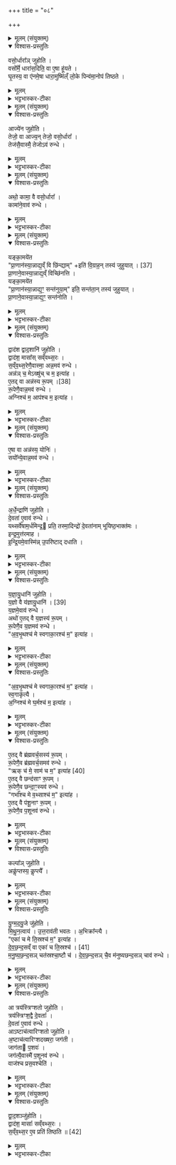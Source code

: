 +++
title = "०८"

+++


<details><summary>मूलम् (संयुक्तम्)</summary>

वसो॒र्धारा᳚ञ्जुहोति॒ वसो᳚र्मे॒ धारा॑स॒दिति॒ वा ए॒षा हू॑यते घृ॒तस्य॒ वा ए॑नमे॒षा धारा॒मुष्मि॑ल्ँलो॒के पिन्व॑मा॒नोप॑ तिष्ठत॒
</details>

<details open><summary>विश्वास-प्रस्तुतिः</summary>

वसो॒र्धारा᳚ञ् जुहोति ।  
वसो᳚र्मे॒ धारा॑स॒दिति॒ वा ए॒षा हू॑यते ।  
घृ॒तस्य॒ वा ए॑नमे॒षा धारा॒मुष्मि॑ल्ँ लो॒के पिन्व॑मा॒नोप॑ तिष्ठते ।  
</details>

<details><summary>मूलम्</summary>

वसो॒र्धारा᳚ञ् जुहोति ।  
वसो᳚र्मे॒ धारा॑स॒दिति॒ वा ए॒षा हू॑यते ।  
घृ॒तस्य॒ वा ए॑नमे॒षा धारा॒मुष्मि॑ल्ँ लो॒के पिन्व॑मा॒नोप॑ तिष्ठते ।  
</details>

<details><summary>भट्टभास्कर-टीका</summary>

1वसोर्धारां जुहोतीति ॥ संज्ञैषा अविच्छिन्नस्यान्त्याहुतिविशेषस्य । निर्वचनं च करोति - वसोः धनस्य धारा मे असत् अस्तु इति अनेन कामेन एषा हूयते । तस्मादन्नादिवरिष्ठधनधाराहेतुत्वाच्च वसोर्धारेत्युच्यते इति । अस्तेर्लेटि 'लेटोडाटौ' इत्यडागमः । घृतस्येत्यादि । गतम् । पिन्वमाना सिञ्चति । पिवि, सेचने । एनं यजमानमुपतिष्ठते ॥
</details>

<details><summary>मूलम् (संयुक्तम्)</summary>

आज्ये॑न जुहोति॒ तेजो॒ वा आज्य॒न्तेजो॒ वसो॒र्धारा॒ तेज॑सै॒वास्मै॒ तेजोऽव॑ रु॒न्द्धे
</details>

<details open><summary>विश्वास-प्रस्तुतिः</summary>

आज्ये॑न जुहोति ।  
तेजो॒ वा आज्य॒न् तेजो॒ वसो॒र्धारा᳚ ।  
तेज॑सै॒वास्मै॒ तेजोऽव॑ रुन्धे ।  
</details>

<details><summary>मूलम्</summary>

आज्ये॑न जुहोति ।  
तेजो॒ वा आज्य॒न् तेजो॒ वसो॒र्धारा᳚ ।  
तेज॑सै॒वास्मै॒ तेजोऽव॑ रुन्धे ।  
</details>

<details><summary>भट्टभास्कर-टीका</summary>

2आज्येनेत्यादि ॥ तेजोहेतुत्वादाज्यवत् वसोर्धारायास्ताच्छब्द्यम् ॥
</details>

<details><summary>मूलम् (संयुक्तम्)</summary>

ऽथो॒ कामा॒ वै वसो॒र्धारा॒ कामा॑ने॒वाव॑ रुन्द्धे॒
</details>

<details open><summary>विश्वास-प्रस्तुतिः</summary>

अथो॒ कामा॒ वै वसो॒र्धारा᳚ ।  
कामा॑ने॒वाव॑ रुन्धे ।  
</details>

<details><summary>मूलम्</summary>

अथो॒ कामा॒ वै वसो॒र्धारा᳚ ।  
कामा॑ने॒वाव॑ रुन्धे ।  
</details>

<details><summary>भट्टभास्कर-टीका</summary>

3कामा इति ॥ काम्यन्त इति कामाः विषयाः । तद्धेतुत्वात्ताच्छब्द्यम् ॥
</details>

<details><summary>मूलम् (संयुक्तम्)</summary>

यङ्का॒मये॑त प्रा॒णान॑स्या॒न्नाद्य॒व्ँवि [37]  
छि॒न्द्या॒मिति॑ वि॒ग्राह॒न्तस्य॑ जुहुयात्प्रा॒णाने॒वास्या॒न्नाद्य॒व्ँविच्छि॑नत्ति॒ यङ्का॒मये॑त प्रा॒णान॑स्या॒न्नाद्य॒ꣳ॒ सन्त॑नुया॒मिति॒ सन्त॑ता॒न्तस्य॑ जुहुयात्प्रा॒णाने॒वास्या॒न्नाद्य॒ꣳ॒ सन्त॑नोति॒
</details>

<details open><summary>विश्वास-प्रस्तुतिः</summary>

यङ्का॒मये॑त  
"प्रा॒णान॑स्या॒न्नाद्य॒व्ँ वि छि॑न्द्याम्" +इति॑  वि॒ग्राह॒न् तस्य॑ जुहुयात् । [37]  
प्रा॒णाने॒वास्या॒न्नाद्य॒व्ँ विच्छि॑नत्ति ।  
यङ्का॒मये॑त   
"प्रा॒णान॑स्या॒न्नाद्य॒ꣳ॒ सन्त॑नुया॒म्" इति॒ सन्त॑ता॒न् तस्य॑ जुहुयात् ।  
प्रा॒णाने॒वास्या॒न्नाद्य॒ꣳ॒ सन्त॑नोति ।  
</details>

<details><summary>मूलम्</summary>

यङ्का॒मये॑त  
"प्रा॒णान॑स्या॒न्नाद्य॒व्ँ वि छि॑न्द्याम्" +इति॑  वि॒ग्राह॒न् तस्य॑ जुहुयात् । [37]  
प्रा॒णाने॒वास्या॒न्नाद्य॒व्ँ विच्छि॑नत्ति ।  
यङ्का॒मये॑त   
"प्रा॒णान॑स्या॒न्नाद्य॒ꣳ॒ सन्त॑नुया॒म्" इति॒ सन्त॑ता॒न् तस्य॑ जुहुयात् ।  
प्रा॒णाने॒वास्या॒न्नाद्य॒ꣳ॒ सन्त॑नोति ।  
</details>

<details><summary>भट्टभास्कर-टीका</summary>

4यमित्यादि ॥ यं यजमानमध्वर्युः कामयेत प्राणांश्चान्नाद्यं च विच्छिन्द्यामिति तस्य विग्राहं विगृह्य विच्छिद्य जुहुयात् । आभीक्ष्ण्ये णमुल् । मन्त्रस्य धाराया विच्छेदं कुर्यात् । सन्ततिरविच्छेदः ॥
</details>

<details><summary>मूलम् (संयुक्तम्)</summary>

द्वाद॑श द्वाद॒शानि॑ जुहोति॒ द्वाद॑श॒ मासाः᳚ सव्ँवथ्स॒रस्स॑व्ँवथ्स॒रेणै॒वास्मा॒ अन्न॒मव॑ रु॒न्द्धेऽन्न॑ञ्च॒ मेऽख्षु॑च्च म॒ इत्या॑है॒तद्वै [38]  
अन्न॑स्य रू॒पꣳ रू॒पेणै॒वान्न॒मव॑ रुन्द्धे॒ऽग्निश्च॑ म॒ आप॑श्च म॒ इत्या॑ह
</details>

<details open><summary>विश्वास-प्रस्तुतिः</summary>

द्वाद॑श द्वाद॒शानि॑ जुहोति ।  
द्वाद॑श॒ मासा᳚स् सव्ँवथ्स॒रः ।  
स॒व्ँव॒थ्स॒रेणै॒वास्मा॒ अन्न॒मव॑ रुन्धे ।  
अन्न॑ञ् च॒ मेऽख्षु॑च् च म॒ इत्या॑ह ।  
ए॒तद् वा  अन्न॑स्य रू॒पम् ।[38]   
रू॒पेणै॒वान्न॒मव॑ रुन्धे ।  
अग्निश्च॑ म॒ आप॑श्च म॒ इत्या॑ह ।  
</details>

<details><summary>मूलम्</summary>

द्वाद॑श द्वाद॒शानि॑ जुहोति ।  
द्वाद॑श॒ मासा᳚स् सव्ँवथ्स॒रः ।  
स॒व्ँव॒थ्स॒रेणै॒वास्मा॒ अन्न॒मव॑ रुन्धे ।  
अन्न॑ञ् च॒ मेऽख्षु॑च् च म॒ इत्या॑ह ।  
ए॒तद् वा  अन्न॑स्य रू॒पम् ।[38]   
रू॒पेणै॒वान्न॒मव॑ रुन्धे ।  
अग्निश्च॑ म॒ आप॑श्च म॒ इत्या॑ह ।  
</details>

<details><summary>भट्टभास्कर-टीका</summary>

5द्वादशेति ॥ द्वादशप्रमाणानि सङ्घातरूपाणि द्वादशानि । छान्दसो यः । तेषां मध्ये वक्ष्यमाणानि द्वादशानीति । प्रशस्ततराणि दर्शयितुं तान्येकैकश उपादाय स्तौति - 'अन्नं च मेऽक्षुच्च मे' इत्यादिना 'वाजश्च प्रसवश्च द्वादशं जुहोति' इत्यन्तेन । न्यूनत्वेन आवृत्त्या पूरयितव्यानि, आधिक्ये समविभक्तानि । तत्र स्तुतिसमर्थानि विशिष्टानि अवयवपदान्युपादीयन्ते । यद्वा - आदौ चतुश्चत्वारिंशदधिकशतसङ्ख्यानां त्रयाणां च द्वादशानां मन्त्राणां स्तुतिः । 'अन्नं च मे' इत्यादिरवयवस्तुतिरिति ॥
</details>

<details><summary>मूलम् (संयुक्तम्)</summary>

ए॒षा वा अन्न॑स्य॒ योनि॒स्सयो᳚न्ये॒वान्न॒मव॑ रुन्द्धे
</details>

<details open><summary>विश्वास-प्रस्तुतिः</summary>

ए॒षा वा अन्न॑स्य॒ योनिः॑ ।  
सयो᳚न्ये॒वान्न॒मव॑ रुन्धे ।  
</details>

<details><summary>मूलम्</summary>

ए॒षा वा अन्न॑स्य॒ योनिः॑ ।  
सयो᳚न्ये॒वान्न॒मव॑ रुन्धे ।  
</details>

<details><summary>भट्टभास्कर-टीका</summary>

6योनिः कारणम् ॥
</details>

<details><summary>मूलम् (संयुक्तम्)</summary>

ऽर्धे॒न्द्राणि॑ जुहोति दे॒वता॑ ए॒वाव॑ रुन्द्धे॒ यथ्सर्वे॑षाम॒र्धमिन्द्र॒ प्रति॒ तस्मा॒दिन्द्रो॑ दे॒वता॑नाम्भूयिष्ठ॒भाक्त॑म॒ इन्द्र॒मुत्त॑रमाहेन्द्रि॒यमे॒वास्मि॑न्नु॒परि॑ष्टाद्दधाति
</details>

<details open><summary>विश्वास-प्रस्तुतिः</summary>

अ॒र्धे॒न्द्राणि॑ जुहोति ।  
दे॒वता॑ ए॒वाव॑ रुन्धे ।  
यथ्सर्वे॑षाम॒र्धमिन्द्र॒ प्रति॒ तस्मा॒दिन्द्रो॑ दे॒वता॑नाम् भूयिष्ठ॒भाक्त॑मः ।  
इन्द्र॒मुत्त॑रमाह ।  
इ॒न्द्रि॒यमे॒वास्मि॑न्न् उ॒परि॑ष्टाद् दधाति ।  
</details>

<details><summary>मूलम्</summary>

अ॒र्धे॒न्द्राणि॑ जुहोति ।  
दे॒वता॑ ए॒वाव॑ रुन्धे ।  
यथ्सर्वे॑षाम॒र्धमिन्द्र॒ प्रति॒ तस्मा॒दिन्द्रो॑ दे॒वता॑नाम् भूयिष्ठ॒भाक्त॑मः ।  
इन्द्र॒मुत्त॑रमाह ।  
इ॒न्द्रि॒यमे॒वास्मि॑न्न् उ॒परि॑ष्टाद् दधाति ।  
</details>

<details><summary>भट्टभास्कर-टीका</summary>

7अर्धेन्द्राणि अर्धमिन्द्रो येषां तानि 'अग्निश्च म इन्द्रश्च मे' इत्यादीनि । यत्सर्वेषां देवानां अग्न्यादीनां तत्प्रति इन्द्रो वर्तते प्रतिनिधिर्भवति । यद्वा - सर्वत्र सर्वेषामर्धं इन्द्रोऽर्हति, अर्धं सर्वे देवाः, सर्वेषां हविषामर्धं प्रति स्वामित्वेन इन्द्रो वर्तत इति । तस्मादत्र इन्द्रो देवानामर्धेन भूयिष्ठं भागं भजते । इन्द्रमुत्तरमिति । उद्गततरं अन्त्यम् ॥
</details>

<details><summary>मूलम् (संयुक्तम्)</summary>

यज्ञायु॒धानि॑ जुहोति य॒ज्ञः [39]  
वै य॑ज्ञायु॒धानि॑ य॒ज्ञमे॒वाव॑ रु॒न्द्धेऽथो॑ ए॒तद्वै य॒ज्ञस्य॑ रू॒पꣳ रू॒पेणै॒व य॒ज्ञमव॑ रुन्द्धे
</details>

<details open><summary>विश्वास-प्रस्तुतिः</summary>

य॒ज्ञा॒यु॒धानि॑ जुहोति ।  
य॒ज्ञो  वै य॑ज्ञायु॒धानि॑ । [39]  
य॒ज्ञमे॒वाव॑ रुन्धे ।  
अथो॑ ए॒तद् वै य॒ज्ञस्य॑ रू॒पम् ।  
रू॒पेणै॒व य॒ज्ञमव॑ रुन्धे ।  
"अ॒व॒भृ॒थश्च॑ मे स्वगाका॒रश्च॑ म॒" इत्या॑ह ।  
</details>

<details><summary>मूलम्</summary>

य॒ज्ञा॒यु॒धानि॑ जुहोति ।  
य॒ज्ञो  वै य॑ज्ञायु॒धानि॑ । [39]  
य॒ज्ञमे॒वाव॑ रुन्धे ।  
अथो॑ ए॒तद् वै य॒ज्ञस्य॑ रू॒पम् ।  
रू॒पेणै॒व य॒ज्ञमव॑ रुन्धे ।  
"अ॒व॒भृ॒थश्च॑ मे स्वगाका॒रश्च॑ म॒" इत्या॑ह ।  
</details>

<details><summary>भट्टभास्कर-टीका</summary>

8यज्ञायुधानीत्यादि ॥ 'इध्मश्च मे' इत्यादीनि ॥
+++(सम्पादकटिप्पनी - विस्तृतं व्याख्यानमन्यत्र मृग्यम् ।  'इध्मश्च मे' इत्यादिमन्त्रः ४काण्डे ७प्रपाठके ८अनुवाके )+++
</details>

<details><summary>मूलम् (संयुक्तम्)</summary>

ऽवभृ॒थश्च॑ मे स्वगाका॒रश्च॑ म॒ इत्या॑ह स्व॒गाकृ॑त्या अ॒ग्निश्च॑ मे घ॒र्मश्च॑ म॒ इत्या॑ह
</details>

<details open><summary>विश्वास-प्रस्तुतिः</summary>

"अ॒व॒भृ॒थश्च॑ मे स्वगाका॒रश्च॑ म॒" इत्या॑ह ।  
स्व॒गाकृ॑त्यै ।  
अ॒ग्निश्च॑ मे घ॒र्मश्च॑ म॒ इत्या॑ह ।  
</details>

<details><summary>मूलम्</summary>

"अ॒व॒भृ॒थश्च॑ मे स्वगाका॒रश्च॑ म॒" इत्या॑ह ।  
स्व॒गाकृ॑त्यै ।  
अ॒ग्निश्च॑ मे घ॒र्मश्च॑ म॒ इत्या॑ह ।  
</details>

<details><summary>भट्टभास्कर-टीका</summary>

9स्वगाकृत्या इति ॥ यथास्वमात्मीयभागप्रतिलम्भनाय । छान्दसो डाचः 'ऊर्यादिच्वि' इति गतित्वात् 'तादौ च' इति गतेः प्रकृतिस्वरत्वम् ॥
</details>

<details><summary>मूलम् (संयुक्तम्)</summary>

ए॒तद्वै ब्र॑ह्मवर्च॒सस्य॑ रू॒पꣳ रू॒पेणै॒व ब्र॑ह्मवर्च॒समव॑ रुन्द्ध॒ ऋक्च॑ मे॒ साम॑ च म॒ इत्या॑ह [40]  
ए॒तद्वै छन्द॑साꣳ रू॒पꣳ रू॒पेणै॒व छन्दा॒ꣳ॒स्यव॑ रुन्द्धे॒ गर्भा᳚श्च मे व॒थ्साश्च॑ म॒ इत्या॑है॒तद्वै प॑शू॒नाꣳ रू॒पꣳ रू॒पेणै॒व प॒शूनव॑ रुन्द्धे॒
</details>

<details open><summary>विश्वास-प्रस्तुतिः</summary>

ए॒तद् वै ब्र॑ह्मवर्च॒सस्य॑ रू॒पम् ।  
रू॒पेणै॒व ब्र॑ह्मवर्च॒समव॑ रुन्धे ।  
"ऋक् च॑ मे॒ साम॑ च म॒" इत्या॑ह [40]  
ए॒तद् वै छन्द॑साꣳ रू॒पम् ।  
रू॒पेणै॒व छन्दा॒ꣳ॒स्यव॑ रुन्धे ।  
"गर्भा᳚श्च मे व॒थ्साश्च॑ म॒" इत्या॑ह ।  
ए॒तद् वै प॑शू॒नाꣳ रू॒पम् ।  
रू॒पेणै॒व प॒शूनव॑ रुन्धे ।  
</details>

<details><summary>मूलम्</summary>

ए॒तद् वै ब्र॑ह्मवर्च॒सस्य॑ रू॒पम् ।  
रू॒पेणै॒व ब्र॑ह्मवर्च॒समव॑ रुन्धे ।  
"ऋक् च॑ मे॒ साम॑ च म॒" इत्या॑ह [40]  
ए॒तद् वै छन्द॑साꣳ रू॒पम् ।  
रू॒पेणै॒व छन्दा॒ꣳ॒स्यव॑ रुन्धे ।  
"गर्भा᳚श्च मे व॒थ्साश्च॑ म॒" इत्या॑ह ।  
ए॒तद् वै प॑शू॒नाꣳ रू॒पम् ।  
रू॒पेणै॒व प॒शूनव॑ रुन्धे ।  
</details>

<details><summary>भट्टभास्कर-टीका</summary>

10ब्रह्मवर्चसस्येति ॥ अग्न्यादीनां तत्साधनत्वात् ॥
+++(सम्पादकटिप्पनी-  विस्तृतं व्याख्यानमन्यत्र मृग्यम् ।)+++
</details>

<details><summary>मूलम् (संयुक्तम्)</summary>

कल्पा᳚ञ्जुहो॒त्यकॢ॑प्तस्य॒ कॢप्त्यै॑
</details>

<details open><summary>विश्वास-प्रस्तुतिः</summary>

कल्पा᳚ञ् जुहोति ।  
अकॢ॑प्तस्य॒ कॢप्त्यै᳚ ।  
</details>

<details><summary>मूलम्</summary>

कल्पा᳚ञ् जुहोति ।  
अकॢ॑प्तस्य॒ कॢप्त्यै᳚ ।  
</details>

<details><summary>भट्टभास्कर-टीका</summary>

11कल्पानिति ॥ 'आयुर्यज्ञेन कल्पतां' इत्यादिद्वादश । अकॢप्तस्य असम्पन्नस्य सम्पत्त्यै भवति ॥
</details>

<details><summary>मूलम् (संयुक्तम्)</summary>

युग्मदयु॒जे जु॑होति मिथुन॒त्वायो᳚त्त॒राव॑ती भवतो॒ऽभिक्रा᳚न्त्या॒ एका॑ च मे ति॒स्रश्च॑ म॒ इत्या॑ह देवछन्द॒सव्ँवा एका॑ च ति॒स्रश्च॑ [41]  
म॒नु॒ष्य॒छ॒न्द॒सञ्चत॑स्रश्चा॒ष्टौ च॑ देवछन्द॒सञ्चै॒व म॑नुष्यछन्द॒सञ्चाव॑ रुन्द्ध॒
</details>

<details open><summary>विश्वास-प्रस्तुतिः</summary>

यु॒ग्म॒द॒यु॒जे जु॑होति ।  
मि॒थु॒न॒त्वाय॑ ।
उ॒त्त॒राव॑ती भवतः । अ॒भिक्रा᳚न्त्यै ।  
"एका॑ च मे ति॒स्रश्च॑ म॒" इत्या॑ह ।  
दे॒व॒छ॒न्द॒सव्ँ वा एका॑ च ति॒स्रश्च॑ । [41]  
म॒नु॒ष्य॒छ॒न्द॒सञ् चत॑स्रश्चा॒ष्टौ च॑ ।
दे॒व॒छ॒न्द॒सञ् चै॒व म॑नुष्यछन्द॒सञ् चाव॑ रुन्धे ।  
</details>

<details><summary>मूलम्</summary>

यु॒ग्म॒द॒यु॒जे जु॑होति ।  
मि॒थु॒न॒त्वाय॑ ।
उ॒त्त॒राव॑ती भवतः । अ॒भिक्रा᳚न्त्यै ।  
"एका॑ च मे ति॒स्रश्च॑ म॒" इत्या॑ह ।  
दे॒व॒छ॒न्द॒सव्ँ वा एका॑ च ति॒स्रश्च॑ । [41]  
म॒नु॒ष्य॒छ॒न्द॒सञ् चत॑स्रश्चा॒ष्टौ च॑ ।
दे॒व॒छ॒न्द॒सञ् चै॒व म॑नुष्यछन्द॒सञ् चाव॑ रुन्धे ।  
</details>

<details><summary>भट्टभास्कर-टीका</summary>

12युग्मदयुजे ॥ योगो युक् सदृशसंख्यान्वयारब्धत्वं तद्वती द्विचतुरादि । तद्रहिता अयुक् एकादि । युग्मच्च अयुक्चेति 'द्वन्द्वाच्चुदषहान्तात्' इति व्यत्ययेन इतरेतरयोगेऽपि अच् समासान्तः । मिथुनत्वायेति विधाद्वयलाभेन । उत्तरावती इति । उत्तरोत्तरसंख्यावत्यौ युग्मदयुजे भवतः 'एका च मे तित्रश्च मे' इति । उत्तरा 'चतस्रश्च मे अष्टौ च मे' इति चतुरुत्तरा, यस्मा एवं तस्मादभिक्रान्त्यै भवतो युग्मदयुजे । अभिक्रमणं उपरिगमनं स्वर्गप्राप्तिः, शत्रूणामाक्रमणं वा । केचिदाहूः - उत्तरावत्त्वं विधीयत इत्युत्तरसंख्यासहिताभ्यां कर्तव्य इति । यथा 'एका च मे तिस्रश्च मे स्वाहा चतस्रश्च मेऽष्टौ च मे स्वाहा' इति । देवछन्दसमिति देवानां प्रीतिहेतुः 'एका च मे तिस्रश्च मे' इत्येतावत्युत्तरा अयुक्सङ्ख्या, चतस्रश्च अष्टौ चेत्येवं चतुरुत्तरा युक्संख्या मनुष्याणां प्रीतिहेतुरिति । 'अनसन्तान्न पुंसकाच्छन्दसि' इति अच् समासान्तः ॥
</details>

<details><summary>मूलम् (संयुक्तम्)</summary>

आ त्रय॑स्त्रिꣳशतो जुहोति॒ त्रय॑स्त्रिꣳश॒द्वै दे॒वता॑ दे॒वता॑ ए॒वाव॑ रुन्द्ध॒ आष्टाच॑त्वारिꣳशतो जुहोत्य॒ष्टाच॑त्वारिꣳशदख्षरा॒ जग॑ती॒ जाग॑ता प॒शवो॒ जग॑त्यै॒वास्मै॑ प॒शूनव॑ रुन्द्धे॒ वाज॑श्च प्रस॒वश्चेति॑
</details>

<details open><summary>विश्वास-प्रस्तुतिः</summary>

आ त्रय॑स्त्रिꣳशतो जुहोति ।  
त्रय॑स्त्रिꣳश॒द्वै दे॒वताः᳚ ।  
दे॒वता॑ ए॒वाव॑ रुन्धे ।  
आऽष्टाच॑त्वारिꣳशतो जुहोति ।  
अ॒ष्टाच॑त्वारिꣳशदख्षरा॒ जग॑ती ।  
जाग॑ता प॒शवः॑ ।  
जग॑त्यै॒वास्मै॑ प॒शूनव॑ रुन्धे ।  
वाज॑श्च प्रस॒वश्चेति॑ ।  
</details>

<details><summary>मूलम्</summary>

आ त्रय॑स्त्रिꣳशतो जुहोति ।  
त्रय॑स्त्रिꣳश॒द्वै दे॒वताः᳚ ।  
दे॒वता॑ ए॒वाव॑ रुन्धे ।  
आऽष्टाच॑त्वारिꣳशतो जुहोति ।  
अ॒ष्टाच॑त्वारिꣳशदख्षरा॒ जग॑ती ।  
जाग॑ता प॒शवः॑ ।  
जग॑त्यै॒वास्मै॑ प॒शूनव॑ रुन्धे ।  
वाज॑श्च प्रस॒वश्चेति॑ ।  
</details>

<details><summary>भट्टभास्कर-टीका</summary>

13आ त्रयस्त्रिंशत इत्यादि ॥ गतम् ॥
+++(सम्पादकटिप्पनी - विस्तृतं व्याख्यानमन्यत्र मृग्यम् ।)+++
</details>

<details><summary>मूलम् (संयुक्तम्)</summary>

द्वाद॒शञ्जु॑होति॒ द्वाद॑श॒ मासाः᳚ सव्ँवथ्स॒रस्स॑व्ँवथ्स॒र ए॒व प्रति॑ तिष्ठति ॥ [42]  
</details>

<details open><summary>विश्वास-प्रस्तुतिः</summary>

द्वा॒द॒शञ्जु॑होति ।  
द्वाद॑श॒ मासाः᳚ सव्ँवथ्स॒रः ।  
स॒व्ँव॒थ्स॒र ए॒व प्रति॑ तिष्ठति ॥ [42]  
</details>

<details><summary>मूलम्</summary>

द्वा॒द॒शञ्जु॑होति ।  
द्वाद॑श॒ मासाः᳚ सव्ँवथ्स॒रः ।  
स॒व्ँव॒थ्स॒र ए॒व प्रति॑ तिष्ठति ॥ [42]  
</details>

<details><summary>भट्टभास्कर-टीका</summary>

14द्वादशं इति ॥ द्वादशकमित्येके । द्वादशप्रमाणं सङ्घातमित्येके ॥

इति पञ्चमे चतुर्थे अष्टमोनुवाकः ॥  
</details>

